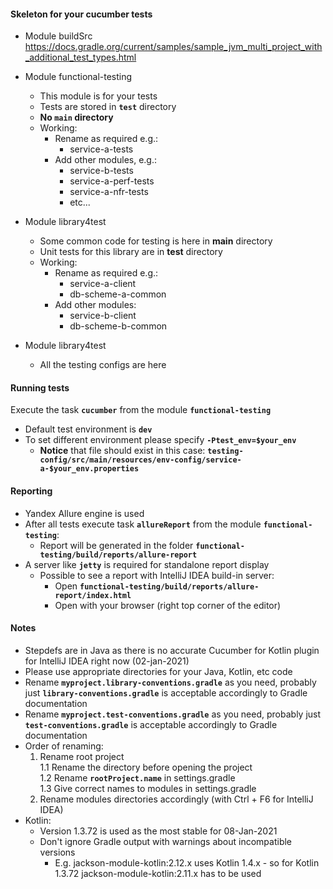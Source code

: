 #### Skeleton for your cucumber tests
* Module buildSrc <br>
https://docs.gradle.org/current/samples/sample_jvm_multi_project_with_additional_test_types.html

* Module functional-testing
    * This module is for your tests
    * Tests are stored in **`test`** directory
    * **No `main` directory**
    * Working:
        * Rename as required e.g.:
            * service-a-tests
        * Add other modules, e.g.:
            * service-b-tests
            * service-a-perf-tests
            * service-a-nfr-tests
            * etc...

* Module library4test
    * Some common code for testing is here in **main** directory
    * Unit tests for this library are in **test** directory
    * Working:
        * Rename as required e.g.:
            * service-a-client
            * db-scheme-a-common
        * Add other modules: 
            * service-b-client
            * db-scheme-b-common

* Module library4test
    * All the testing configs are here

#### Running tests
Execute the task **`cucumber`** from the module **`functional-testing`** <br>
* Default test environment is **`dev`**
* To set different environment please specify **`-Ptest_env=$your_env`**
    * **Notice** that file should exist in this case: **`testing-config/src/main/resources/env-config/service-a-$your_env.properties`**

#### Reporting
* Yandex Allure engine is used
* After all tests execute task **`allureReport`** from the module **`functional-testing`**:
    * Report will be generated in the folder **`functional-testing/build/reports/allure-report`**
* A server like **`jetty`** is required for standalone report display
    * Possible to see a report with IntelliJ IDEA build-in server:
        * Open **`functional-testing/build/reports/allure-report/index.html`**
        * Open with your browser (right top corner of the editor)
        
#### Notes
* Stepdefs are in Java as there is no accurate Cucumber for Kotlin plugin for IntelliJ IDEA right now (02-jan-2021)
* Please use appropriate directories for your Java, Kotlin, etc code
* Rename **`myproject.library-conventions.gradle`** as you need, probably just **`library-conventions.gradle`** is acceptable accordingly to Gradle documentation
* Rename **`myproject.test-conventions.gradle`** as you need, probably just **`test-conventions.gradle`** is acceptable accordingly to Gradle documentation
* Order of renaming:
    1. Rename root project <br>
        1.1 Rename the directory before opening the project <br>
        1.2 Rename **`rootProject.name`** in settings.gradle <br>
        1.3 Give correct names to modules in settings.gradle <br>
    2. Rename modules directories accordingly (with Ctrl + F6 for IntelliJ IDEA) 
* Kotlin:
    * Version 1.3.72 is used as the most stable for 08-Jan-2021
    * Don't ignore Gradle output with warnings about incompatible versions
        * E.g. jackson-module-kotlin:2.12.x uses Kotlin 1.4.x - so for Kotlin 1.3.72 jackson-module-kotlin:2.11.x has to be used